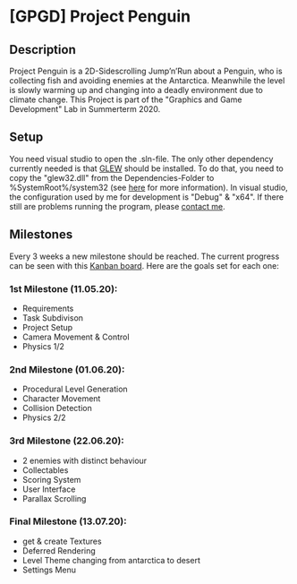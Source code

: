 # [GPGD] Project Penguin

## Description

Project Penguin is a 2D-Sidescrolling Jump’n’Run about a Penguin, who is collecting fish and avoiding enemies at the Antarctica.
Meanwhile the level is slowly warming up and changing into a deadly environment due to climate change.
This Project is part of the "Graphics and Game Development" Lab in Summerterm 2020.

## Setup

You need visual studio to open the .sln-file. The only other dependency currently needed is that [GLEW](http://glew.sourceforge.net/) should be installed.
To do that, you need to copy the "glew32.dll" from the Dependencies-Folder to %SystemRoot%/system32 (see [here](http://glew.sourceforge.net/install.html) for more information).
In visual studio, the configuration used by me for development is "Debug" & "x64". If there still are problems running the program, please [contact me](uexdy@stud.kit.edu).

## Milestones

Every 3 weeks a new milestone should be reached. The current progress can be seen with this [Kanban board](https://trello.com/b/1dQr8kSc/gpgd-project-penguin). Here are the goals set for each one:

### 1st Milestone (11.05.20):

- Requirements
- Task Subdivison
- Project Setup
- Camera Movement & Control
- Physics 1/2

### 2nd Milestone (01.06.20):

- Procedural Level Generation
- Character Movement
- Collision Detection
- Physics 2/2

### 3rd Milestone (22.06.20):

- 2 enemies with distinct behaviour
- Collectables
- Scoring System
- User Interface
- Parallax Scrolling

### Final Milestone (13.07.20):

- get & create Textures
- Deferred Rendering
- Level Theme changing from antarctica to desert
- Settings Menu
